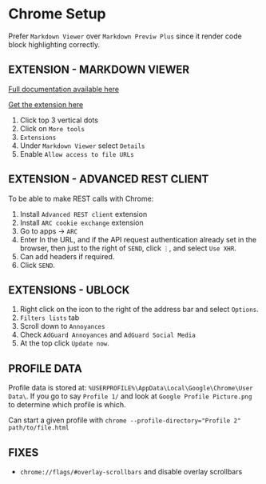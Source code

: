 # Chrome Setup

Prefer `Markdown Viewer` over `Markdown Previw Plus` since it render code block
highlighting correctly.


## EXTENSION - MARKDOWN VIEWER

[Full documentation available here](https://github.com/simov/markdown-viewer)

[Get the extension here](https://chrome.google.com/webstore/detail/markdown-viewer/ckkdlimhmcjmikdlpkmbgfkaikojcbjk/related)

1. Click top 3 vertical dots
2. Click on `More tools`
3. `Extensions`
4. Under `Markdown Viewer` select `Details`
5. Enable `Allow access to file URLs`


## EXTENSION - ADVANCED REST CLIENT

To be able to make REST calls with Chrome:

1. Install `Advanced REST client` extension
2. Install `ARC cookie exchange` extension
3. Go to apps -> `ARC`
4. Enter In the URL, and if the API request authentication already set in the
   browser, then just to the right of `SEND`, click `⋮`, and select
   `Use XHR`.
5. Can add headers if required.
6. Click `SEND`.

## EXTENSIONS - UBLOCK

1. Right click on the icon to the right of the address bar and select `Options`.
2. `Filters lists` tab
3. Scroll down to `Annoyances`
4. Check `AdGuard Annoyances` and `AdGuard Social Media`
5. At the top click `Update now`.

## PROFILE DATA

Profile data is stored at: `%USERPROFILE%\AppData\Local\Google\Chrome\User Data\`.
If you go to say `Profile 1/` and look at `Google Profile Picture.png` to determine
which profile is which.

Can start a given profile with `chrome --profile-directory="Profile 2" path/to/file.html`

## FIXES

- `chrome://flags/#overlay-scrollbars` and disable overlay scrollbars
